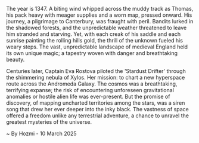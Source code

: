 
The year is 1347.  A biting wind whipped across the muddy track as Thomas, his pack heavy with meager supplies and a worn map, pressed onward.  His journey, a pilgrimage to Canterbury, was fraught with peril.  Bandits lurked in the shadowed forests, and the unpredictable weather threatened to leave him stranded and starving. Yet, with each creak of his saddle and each sunrise painting the rolling hills gold, the thrill of the unknown fueled his weary steps.  The vast, unpredictable landscape of medieval England held its own unique magic; a tapestry woven with danger and breathtaking beauty.

Centuries later, Captain Eva Rostova piloted the 'Stardust Drifter' through the shimmering nebula of Xylos.  Her mission: to chart a new hyperspace route across the Andromeda Galaxy.  The cosmos was a breathtaking, terrifying expanse;  the risk of encountering unforeseen gravitational anomalies or hostile alien life was ever-present.  But the promise of discovery, of mapping uncharted territories among the stars, was a siren song that drew her ever deeper into the inky black.  The vastness of space offered a freedom unlike any terrestrial adventure, a chance to unravel the greatest mysteries of the universe.

~ By Hozmi - 10 March 2025
